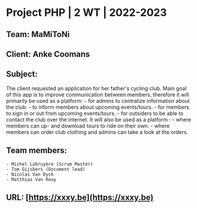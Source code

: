 # Project PHP | 2 WT  | 2022-2023
 

## Team: MaMiToNi
## Client: Anke Coomans
## Subject:
The client requested an application for her father's cycling club.
Main goal of this app is to improve communication between members, therefore it will primarily be used as a platform:
    - for admins to centralize information about the club.
    - to inform members about upcoming events/tours.
    - for members to sign in or out from upcoming events/tours.
    - for outsiders to be able to contact the club over the internet.
It will also be used as a platform :
    - where members can up- and download tours to ride on their own.
    - where members can order club clothing and admins can take a look at the orders.

## Team members:
    - Michel Labruyère (Scrum Master)
    - Tom Gijsbers (Document lead)
    - Nicolas Van Dyck
    - Matthias Van Rooy


## URL: [https://xxxy.be](https://xxxy.be)